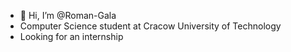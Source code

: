 - 👋 Hi, I’m @Roman-Gala
- Computer Science student at Cracow University of Technology
- Looking for an internship

